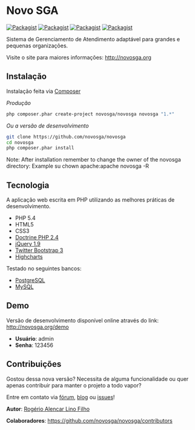 # Novo SGA

[![Packagist](http://img.shields.io/packagist/v/novosga/novosga.svg)](https://packagist.org/packages/novosga/novosga)
[![Packagist](http://img.shields.io/packagist/dt/novosga/novosga.svg)](https://packagist.org/packages/novosga/novosga)
[![Packagist](http://img.shields.io/packagist/dm/novosga/novosga.svg)](https://packagist.org/packages/novosga/novosga)
[![Packagist](http://img.shields.io/packagist/dd/novosga/novosga.svg)](https://packagist.org/packages/novosga/novosga)

Sistema de Gerenciamento de Atendimento adaptável para grandes e pequenas organizações.

Visite o site para maiores informações: http://novosga.org

## Instalação

Instalação feita via [Composer](http://getcomposer.org/)

*Produção*

```sh
php composer.phar create-project novosga/novosga novosga "1.*"
```

*Ou a versão de desenvolvimento*

```sh
git clone https://github.com/novosga/novosga
cd novosga
php composer.phar install
```
Note: After installation remember to change the owner of the novosga directory: Example su chown apache:apache novosga -R

## Tecnologia

A aplicação web escrita em PHP utilizando as melhores práticas de desenvolvimento.

- PHP 5.4
- HTML5
- CSS3
- [Doctrine PHP 2.4](http://www.doctrine-project.org/projects/orm.html)
- [jQuery 1.9](http://jquery.com/)
- [Twitter Bootstrap 3](http://getbootstrap.com/)
- [Highcharts](http://www.highcharts.com/)

Testado no seguintes bancos:
- [PostgreSQL](http://www.postgresql.org/)
- [MySQL](http://www.mysql.org)


## Demo

Versão de desenvolvimento disponível online através do link: http://novosga.org/demo

- **Usuário**: admin
- **Senha**: 123456

## Contribuições

Gostou dessa nova versão? Necessita de alguma funcionalidade ou quer apenas contribuir para manter o projeto a todo vapor?

Entre em contato via [fórum](http://novosga.org/forum/), [blog](http://novosga.org/blog/) ou [issues](https://github.com/novosga/novosga/issues/)!

**Autor**: [Rogério Alencar Lino Filho](http://rogeriolino.com/)

**Colaboradores**: https://github.com/novosga/novosga/contributors
